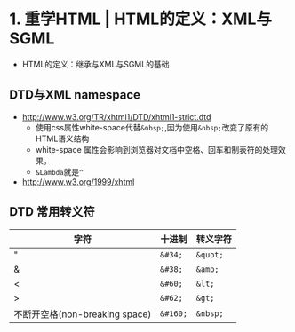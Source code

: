 # 1. 重学HTML | HTML的定义：XML与SGML
- HTML的定义：继承与XML与SGML的基础
## DTD与XML namespace

- http://www.w3.org/TR/xhtml1/DTD/xhtml1-strict.dtd 
  - 使用css属性white-space代替`&nbsp;`,因为使用`&nbsp;`改变了原有的HTML语义结构
  - white-space 属性会影响到浏览器对文档中空格、回车和制表符的处理效果。
  - `&Lambda`就是`^`
- http://www.w3.org/1999/xhtml

## DTD 常用转义符
| 字符	| 十进制 | 转义字符 |
| ---- | ----- | ------ |
| " |	`&#34;` |	`&quot;` |
| &	| `&#38;`	| `&amp;` |
| <	| `&#60;`	| `&lt; `|
| >	| `&#62;`	| `&gt; `|
| 不断开空格(non-breaking space) | `&#160;` |	`&nbsp;` |